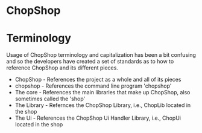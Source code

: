 ChopShop
========

Terminology
==========
Usage of ChopShop terminology and capitalization has been a bit confusing and so the developers 
have created a set of standards as to how to reference ChopShop and its different pieces.

* ChopShop - References the project as a whole and all of its pieces
* chopshop - References the command line program 'chopshop'
* The core - References the main libraries that make up ChopShop, also sometimes called the 'shop'
* The Library - Refernces the ChopShop Library, i.e., ChopLib located in the shop
* The Ui - References the ChopShop Ui Handler Library, i.e.,  ChopUi located in the shop 
